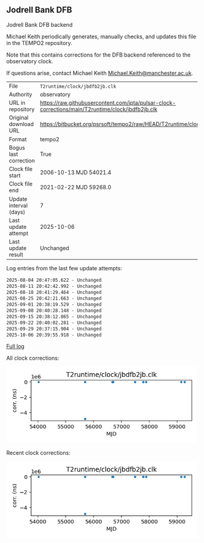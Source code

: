 
## Jodrell Bank DFB

Jodrell Bank DFB backend

Michael Keith periodically generates, manually checks, and updates
this file in the TEMPO2 repository.

Note that this contains corrections for the DFB backend referenced
to the observatory clock.

If questions arise, contact Michael Keith
<Michael.Keith@manchester.ac.uk>.

|     |     |
|:--- |:--- |
| File | `T2runtime/clock/jbdfb2jb.clk` |
| Authority | observatory |
| URL in repository | <https://raw.githubusercontent.com/ipta/pulsar-clock-corrections/main/T2runtime/clock/jbdfb2jb.clk> |
| Original download URL | <https://bitbucket.org/psrsoft/tempo2/raw/HEAD/T2runtime/clock/jbdfb2jb.clk> |
| Format | tempo2 |
| Bogus last correction | True |
| Clock file start | 2006-10-13 MJD 54021.4 |
| Clock file end | 2021-02-22 MJD 59268.0 |
| Update interval (days) | 7 |
| Last update attempt | 2025-10-06 |
| Last update result | Unchanged |

Log entries from the last few update attempts:
```
2025-08-04 20:47:05.622 - Unchanged
2025-08-11 20:42:42.992 - Unchanged
2025-08-18 20:41:29.464 - Unchanged
2025-08-25 20:42:21.663 - Unchanged
2025-09-01 20:38:19.529 - Unchanged
2025-09-08 20:40:28.148 - Unchanged
2025-09-15 20:38:12.865 - Unchanged
2025-09-22 20:40:02.281 - Unchanged
2025-09-29 20:37:15.904 - Unchanged
2025-10-06 20:39:55.918 - Unchanged
```
[Full log](https://raw.githubusercontent.com/ipta/pulsar-clock-corrections/main/log/T2runtime/clock/jbdfb2jb.clk.log)


All clock corrections:

![plot of all clock corrections](jbdfb2jb.clk.png "All corrections")

Recent clock corrections:

![plot of recent clock corrections](jbdfb2jb.clk.short.png "Recent corrections")

